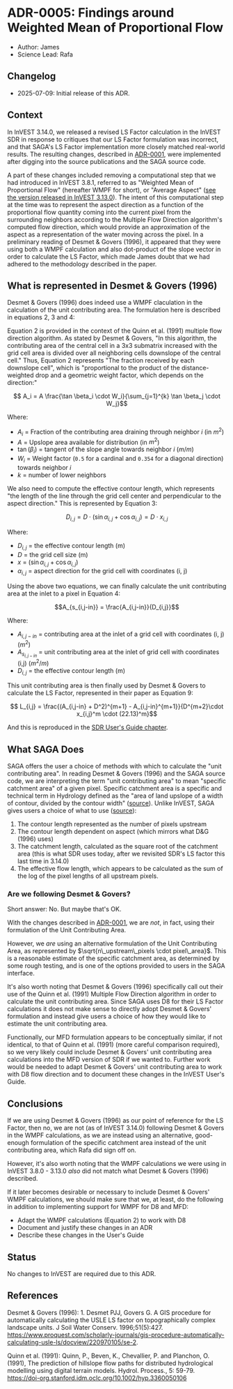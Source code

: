 # ADR-0005: Findings around Weighted Mean of Proportional Flow

* Author: James
* Science Lead: Rafa

## Changelog

* 2025-07-09: Initial release of this ADR.

## Context

In InVEST 3.14.0, we released a revised LS Factor calculation in the InVEST SDR
in response to critiques that our LS Factor formulation was incorrect, and that
SAGA's LS Factor implementation more closely matched real-world results. The
resulting changes, described in [ADR-0001](ADR-0001-Update-SDR-LS-FActor.md),
were implemented after digging into the source publications and the SAGA source
code.

A part of these changes included removing a computational step that we had
introduced in InVEST 3.8.1, referred to as "Weighted Mean of Proportional
Flow" (hereafter WMPF for short), or "Average Aspect"
([see the version released in InVEST 3.13.0](https://github.com/natcap/invest/blob/ca3051d91f48cbf286f96b83c9e1f2110ba0b2a0/src/natcap/invest/sdr/sdr_core.pyx#L674)).
The intent of this computational step at the time was to represent the
aspect direction as a function of the proportional flow quantity coming into
the current pixel from the surrounding neighbors according to the Multiple Flow
Direction algorithm's computed flow direction, which would provide an
approximation of the aspect as a representation of the water moving across the
pixel. In a preliminary reading of Desmet & Govers (1996), it appeared that
they were using both a WMPF calculation and also dot-product of the slope
vector in order to calculate the LS Factor, which made James doubt that we had
adhered to the methodology described in the paper.

## What is represented in Desmet & Govers (1996)

Desmet & Govers (1996) does indeed use a WMPF claculation in the calculation of
the unit contributing area.  The formulation here is described in equations 2,
3 and 4:

Equation 2 is provided in the context of the Quinn et al. (1991) multiple flow
direction algorithm.  As stated by Desmet & Govers, "In this algorithm, the
contributing area of the central cell in a 3x3 submatrix increased with the
grid cell area is divided over all neighboring cells downslope of the central
cell."  Thus, Equation 2 represents "The fraction received by each downslope
cell", which is "proportional to the product of the distance-weighted drop and
a geometric weight factor, which depends on the direction:"

```math
 A_i = A \frac{\tan \beta_i \cdot W_i}{\sum_{j=1}^{k} \tan \beta_j \cdot W_j}
```
Where:

* $`A_i`$ = Fraction of the contributing area draining through neighbor $i$ (in $`m^2`$)
* $A$ = Upslope area available for distribution (in $`m^2`$)
* $`\tan(\beta_i)`$ = tangent of the slope angle towards neighbor $i$ ($m/m$)
* $`W_i`$ = Weight factor (`0.5` for a cardinal and `0.354` for a diagonal direction) towards neighbor $i$
* $k$ = number of lower neighbors

We also need to compute the effective contour length, which represents "the length of
the line through the grid cell center and perpendicular to the aspect direction."
This is represented by Equation 3:

```math
D_{i,j} = D \cdot (\sin \alpha_{i,j} + \cos \alpha_{i,j}) = D \cdot x_{i,j}
```

Where:

* $`D_{i,j}`$ = the effective contour length (m)
* $`D`$ = the grid cell size (m)
* $`x`$ = $`(\sin \alpha_{i,j} + \cos \alpha_{i,j})`$
* $`\alpha_{i,j}`$ = aspect direction for the grid cell with coordinates (i, j)

Using the above two equations, we can finally calculate the unit contributing area
at the inlet to a pixel in Equation 4:

```math
A_{s_{i,j-in}} = \frac{A_{i,j-in}}{D_{i,j}}
```

Where:

* $`A_{i,j-in}`$ = contributing area at the inlet of a grid cell with coordinates (i, j) ($`m^2`$)
* $`A_{s_{i,j-in}}`$ = unit contributing area at the inlet of grid cell with coordinates (i,j) ($`m^2/m`$)
* $`D_{i,j}`$ = the effective contour length (m)

This unit contributing area is then finally used by Desmet & Govers to calculate the LS Factor,
represented in their paper as Equation 9:

```math

L_{i,j} = \frac{(A_{i,j-in} + D^2)^{m+1} - A_{i,j-in}^{m+1}}{D^{m+2}\cdot x_{i,j}^m \cdot (22.13)^m}
```

And this is reproduced in the [SDR User's Guide chapter](https://storage.googleapis.com/releases.naturalcapitalproject.org/invest-userguide/latest/en/sdr.html#equation-ls).


## What SAGA Does

SAGA offers the user a choice of methods with which to calculate the "unit contributing area".
In reading Desmet & Govers (1996) and the SAGA source code, we are interpreting the term
"unit contributing area" to mean "specific catchment area" of a given pixel. Specific
catchment area is a specific and technical term in Hydrology defined as the "area of land
upslope of a width of contour, divided by the contour width"
([source](https://agupubs.onlinelibrary.wiley.com/doi/abs/10.1029/2011EO270019)). Unlike InVEST,
SAGA gives users a choice of what to use ([source](https://github.com/saga-gis/saga-gis/blob/master/saga-gis/src/tools/terrain_analysis/ta_hydrology/Erosion_LS_Fields.cpp#L347)):

1. The contour length represented as the number of pixels upstream
2. The contour length dependent on aspect (which mirrors what D&G (1996) uses)
3. The catchment length, calculated as the square root of the catchment area
   (this is what SDR uses today, after we revisited SDR's LS factor this
    last time in 3.14.0)
4. The effective flow length, which appears to be calculated as the sum of the
   log of the pixel lengths of all upstream pixels.


### Are we following Desmet & Govers?

Short answer: No.  But maybe that's OK.

With the changes described in [ADR-0001](ADR-0001-Update-SDR-LS-FActor.md),
we are _not_, in fact, using their formulation of the Unit Contributing Area.

However, we _are_ using an alternative formulation of the Unit Contributing Area,
as represented by $`\sqrt{n\_upstream\_pixels \cdot pixel\_area}`$.  This is
a reasonable estimate of the specific catchment area, as determined by some
rough testing, and is one of the options provided to users in the SAGA interface.

It's also worth noting that Desmet & Govers (1996) specifically call out their
use of the Quinn et al. (1991) Multiple Flow Direction algorithm in order to
calculate the unit contributing area. Since SAGA uses D8 for their LS Factor
calculations it does not make sense to directly adopt Desmet & Govers' formulation
and instead give users a choice of how they would like to estimate the unit
contributing area.

Functionally, our MFD formulation appears to be conceptually similar, if not
identical, to that of Quinn et al. (1991) (more careful comparison required),
so we very likely could include Desmet & Govers' unit contributing area
calculations into the MFD version of SDR if we wanted to.  Further
work would be needed to adapt Desmet & Govers' unit contributing area to
work with D8 flow direction and to document these changes in the InVEST User's Guide.

## Conclusions

If we are using Desmet & Govers (1996) as our point of reference for the LS Factor,
then no, we are not (as of InVEST 3.14.0) following Desmet & Govers in the WMPF
calculations, as we are instead using an alternative, good-enough formulation
of the specific catchment area instead of the unit contributing area, which
Rafa did sign off on.

However, it's also worth noting that the WMPF calculations we were using in InVEST
3.8.0 - 3.13.0 _also_ did not match what Desmet & Govers (1996) described.

If it later becomes desirable or necessary to include Desmet & Govers' WMPF
calculations, we should make sure that we, at least, do the following in
addition to implementing support for WMPF for D8 and MFD:

* Adapt the WMPF calculations (Equation 2) to work with D8
* Document and justify these changes in an ADR
* Describe these changes in the User's Guide

## Status

No changes to InVEST are required due to this ADR.

## References

Desmet & Govers (1996): 1. Desmet PJJ, Govers G. A GIS procedure for automatically calculating the USLE LS factor on topographically complex landscape units. J Soil Water Conserv. 1996;51(5):427. https://www.proquest.com/scholarly-journals/gis-procedure-automatically-calculating-usle-ls/docview/220970105/se-2.

Quinn et al. (1991): Quinn, P., Beven, K., Chevallier, P. and Planchon, O. (1991), The prediction of hillslope flow paths for distributed hydrological modelling using digital terrain models. Hydrol. Process., 5: 59-79. https://doi-org.stanford.idm.oclc.org/10.1002/hyp.3360050106
